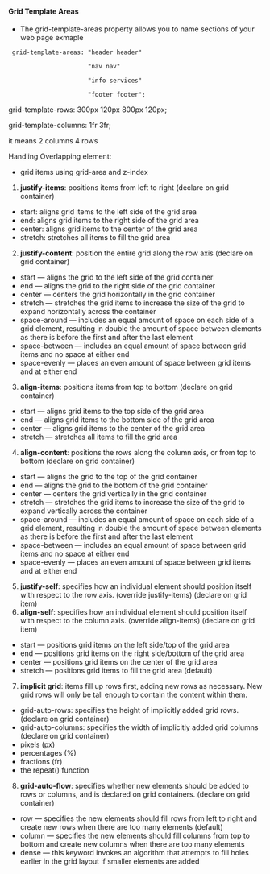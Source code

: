 #### Grid Template Areas
- The grid-template-areas property allows you to name sections of your web page
exmaple
```
 grid-template-areas: "header header"
                      
                      "nav nav" 
                      
                      "info services"
                     
                      "footer footer";
  ```
 grid-template-rows: 300px 120px 800px 120px;
    
 grid-template-columns: 1fr 3fr; 

it means 2 columns 4 rows

Handling Overlapping element:
- grid items using grid-area and z-index


1. **justify-items**: positions items from left to right (declare on grid container)
 - start: aligns grid items to the left side of the grid area
 - end:  aligns grid items to the right side of the grid area
 - center: aligns grid items to the center of the grid area
 - stretch: stretches all items to fill the grid area

2. **justify-content**: position the entire grid along the row axis (declare on grid container)
 - start — aligns the grid to the left side of the grid container
 - end — aligns the grid to the right side of the grid container
 - center — centers the grid horizontally in the grid container
 - stretch — stretches the grid items to increase the size of the grid to expand horizontally across the container
 - space-around — includes an equal amount of space on each side of a grid element, resulting in double the amount of space between elements as there is before the first and after the last element
 - space-between — includes an equal amount of space between grid items and no space at either end
 - space-evenly — places an even amount of space between grid items and at either end

3. **align-items**: positions items from top to bottom (declare on grid container)
 - start — aligns grid items to the top side of the grid area
 - end — aligns grid items to the bottom side of the grid area
 - center — aligns grid items to the center of the grid area
 - stretch — stretches all items to fill the grid area

4. **align-content**: positions the rows along the column axis, or from top to bottom (declare on grid container)
 - start — aligns the grid to the top of the grid container
 - end — aligns the grid to the bottom of the grid container
 - center — centers the grid vertically in the grid container
 - stretch — stretches the grid items to increase the size of the grid to expand vertically across the container
 - space-around — includes an equal amount of space on each side of a grid element, resulting in double the amount of space between elements as there is before the first and after the last element
 - space-between — includes an equal amount of space between grid items and no space at either end
 - space-evenly — places an even amount of space between grid items and at either end

5. **justify-self**: specifies how an individual element should position itself with respect to the row axis. (override justify-items) (declare on grid item)
6. **align-self**: specifies how an individual element should position itself with respect to the column axis. (override align-items) (declare on grid item)
 - start — positions grid items on the left side/top of the grid area
 - end — positions grid items on the right side/bottom of the grid area
 - center — positions grid items on the center of the grid area
 - stretch — positions grid items to fill the grid area (default)

7. **implicit grid**: items fill up rows first, adding new rows as necessary. New grid rows will only be tall enough to contain the content within them. 
- grid-auto-rows: specifies the height of implicitly added grid rows. (declare on grid container)
- grid-auto-columns: specifies the width of implicitly added grid columns (declare on grid container)
 - pixels (px)
 - percentages (%)
 - fractions (fr)
 - the repeat() function

8. **grid-auto-flow**: specifies whether new elements should be added to rows or columns, and is declared on grid containers. (declare on grid container)
- row — specifies the new elements should fill rows from left to right and create new rows when there are too many elements (default)
- column — specifies the new elements should fill columns from top to bottom and create new columns when there are too many elements
- dense — this keyword invokes an algorithm that attempts to fill holes earlier in the grid layout if smaller elements are added

